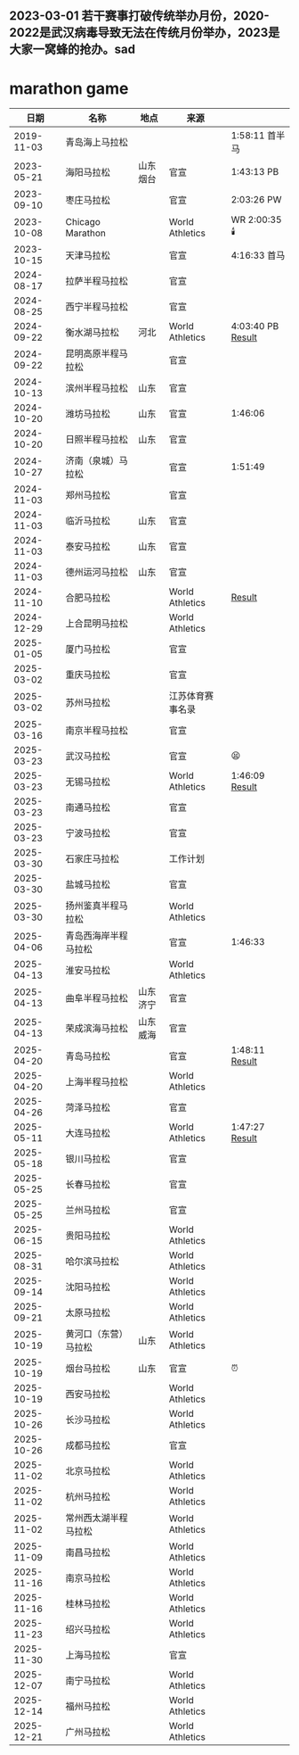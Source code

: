 ## 2023-03-01 若干赛事打破传统举办月份，2020-2022是武汉病毒导致无法在传统月份举办，2023是大家一窝蜂的抢办。sad

# marathon game

| 日期       | 名称                       | 地点       | 来源                |    |
| ---------- | -------------------------- | ---------- | ------------------- | -- |
| 2019-11-03 | 青岛海上马拉松             |            |                   | 1:58:11 首半马 |
| 2023-05-21 | 海阳马拉松                 | 山东烟台  | 官宣                | 1:43:13 PB |
| 2023-09-10 | 枣庄马拉松                 |            | 官宣                | 2:03:26 PW |
| 2023-10-08 | Chicago Marathon           |            | World Athletics     | WR 2:00:35 🕯️ |
| 2023-10-15 | 天津马拉松                 |            | 官宣                | 4:16:33 首马 |
| 2024-08-17 | 拉萨半程马拉松            |            | 官宣                |
| 2024-08-25 | 西宁半程马拉松            |            | 官宣                |
| 2024-09-22 | 衡水湖马拉松               | 河北       | World Athletics     | 4:03:40 PB [Result](https://worldathletics.org/competition/calendar-results/results/7207762) |
| 2024-09-22 | 昆明高原半程马拉松         |            | 官宣                |
| 2024-10-13 | 滨州半程马拉松             | 山东       | 官宣                |
| 2024-10-20 | 潍坊马拉松                 | 山东       | 官宣                | 1:46:06 |
| 2024-10-20 | 日照半程马拉松             | 山东       | 官宣                |
| 2024-10-27 | 济南（泉城）马拉松         |            | 官宣                | 1:51:49 |
| 2024-11-03 | 郑州马拉松                 |            | 官宣                |
| 2024-11-03 | 临沂马拉松                 | 山东       | 官宣                |
| 2024-11-03 | 泰安马拉松                 | 山东       | 官宣                |
| 2024-11-03 | 德州运河马拉松             | 山东       | 官宣                |
| 2024-11-10 | 合肥马拉松                 |            | World Athletics     | [Result](https://worldathletics.org/competition/calendar-results/results/7208262) |
| 2024-12-29 | 上合昆明马拉松             |            | World Athletics     |
| 2025-01-05 | 厦门马拉松                 |            | 官宣                |
| 2025-03-02 | 重庆马拉松                 |            | 官宣                |
| 2025-03-02 | 苏州马拉松                 |            | 江苏体育赛事名录          |
| 2025-03-16 | 南京半程马拉松             |            | 官宣                |
| 2025-03-23 | 武汉马拉松                 |            | 官宣                | 😫 |
| 2025-03-23 | 无锡马拉松                 |            | World Athletics     | 1:46:09 [Result](https://worldathletics.org/competition/calendar-results/results/7220359) |
| 2025-03-23 | 南通马拉松                 |            | 官宣                |
| 2025-03-23 | 宁波马拉松                 |            | 官宣                |
| 2025-03-30 | 石家庄马拉松               |            | 工作计划                |
| 2025-03-30 | 盐城马拉松                 |            | 官宣                |
| 2025-03-30 | 扬州鉴真半程马拉松         |            | World Athletics     |
| 2025-04-06 | 青岛西海岸半程马拉松       |            | 官宣                | 1:46:33 |
| 2025-04-13| 淮安马拉松                 |            | World Athletics     |
| 2025-04-13 | 曲阜半程马拉松             | 山东济宁  | 官宣                |
| 2025-04-13 | 荣成滨海马拉松             | 山东威海  | 官宣                |
| 2025-04-20 | 青岛马拉松                 |            | 官宣                | 1:48:11 [Result](https://worldathletics.org/competition/calendar-results/results/7221937) |
| 2025-04-20 | 上海半程马拉松             |            | World Athletics     |
| 2025-04-26 | 菏泽马拉松                 |            | 官宣                |
| 2025-05-11 | 大连马拉松                 |            | World Athletics     | 1:47:27 [Result](https://worldathletics.org/competition/calendar-results/results/7220595) |
| 2025-05-18 | 银川马拉松                 |            | 官宣                |
| 2025-05-25 | 长春马拉松                 |            | 官宣                |
| 2025-05-25 | 兰州马拉松                 |            | 官宣                |
| 2025-06-15 | 贵阳马拉松                 |            | World Athletics     |
| 2025-08-31 | 哈尔滨马拉松               |            | World Athletics     |
| 2025-09-14 | 沈阳马拉松                 |            | World Athletics     |
| 2025-09-21 | 太原马拉松                 |            | World Athletics     |
| 2025-10-19 | 黄河口（东营）马拉松       | 山东       | World Athletics     |
| 2025-10-19 | 烟台马拉松                 | 山东       | 官宣                | ⏰ |
| 2025-10-19 | 西安马拉松                 |            | World Athletics     |
| 2025-10-26 | 长沙马拉松                 |            | World Athletics     |
| 2025-10-26 | 成都马拉松                 |            | 官宣                |
| 2025-11-02 | 北京马拉松                 |            | World Athletics     |
| 2025-11-02 | 杭州马拉松                 |            | World Athletics     |
| 2025-11-02 | 常州西太湖半程马拉松       |            | World Athletics     |
| 2025-11-09 | 南昌马拉松                 |            | World Athletics     |
| 2025-11-16 | 南京马拉松                 |            | World Athletics     |
| 2025-11-16 | 桂林马拉松                 |            | World Athletics     |
| 2025-11-23 | 绍兴马拉松                 |            | World Athletics     |
| 2025-11-30 | 上海马拉松                 |            | 官宣                |
| 2025-12-07 | 南宁马拉松                 |            | World Athletics     |
| 2025-12-14 | 福州马拉松                 |            | World Athletics     |
| 2025-12-21 | 广州马拉松                 |            | World Athletics     |


